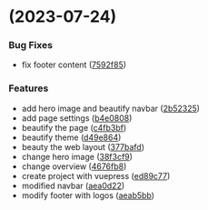 #  (2023-07-24)


### Bug Fixes

* fix footer content ([7592f85](https://github.com/MistyField/ANPBD2023/commit/7592f8523b99353325dad5550edc9fbf754eea92))


### Features

* add hero image and beautify navbar ([2b52325](https://github.com/MistyField/ANPBD2023/commit/2b5232587517038cb2670efcdaf283e854bf5715))
* add page settings ([b4e0808](https://github.com/MistyField/ANPBD2023/commit/b4e08080387b44ccd4589928b2800f8d738b5987))
* beautify the page ([c4fb3bf](https://github.com/MistyField/ANPBD2023/commit/c4fb3bf34d285ee15e8263aeb93e3a4a16384780))
* beautify theme ([d49e864](https://github.com/MistyField/ANPBD2023/commit/d49e8649ada40da5af950ba5b62107d1db0c27e4))
* beauty the web layout ([377bafd](https://github.com/MistyField/ANPBD2023/commit/377bafd84b54dd6837246e3a53da9e6897c7f758))
* change hero image ([38f3cf9](https://github.com/MistyField/ANPBD2023/commit/38f3cf9c84bda60f7572f59e5a60269a2fef1aeb))
* change overview ([4676fb8](https://github.com/MistyField/ANPBD2023/commit/4676fb863ac58d6a690052ae1ece15ad14a80e53))
* create project with vuepress ([ed89c77](https://github.com/MistyField/ANPBD2023/commit/ed89c77c538e516700a0f05df80f16689763a8b0))
* modified navbar ([aea0d22](https://github.com/MistyField/ANPBD2023/commit/aea0d22b8ef116c1edc05df76d830e995d8e2a12))
* modify footer with logos ([aeab5bb](https://github.com/MistyField/ANPBD2023/commit/aeab5bb446f9b2fb8cf2c334318847d7f2c164d9))



